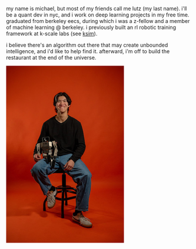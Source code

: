 my name is michael, but most of my friends call me lutz (my last name). i'll be
a quant dev in nyc, and i work on deep learning projects in my free time.
graduated from berkeley eecs, during which i was a z-fellow and a member of
machine learning @ berkeley. i previously built an rl robotic training framework
at k-scale labs (see [ksim](https://github.com/kscalelabs/ksim)).

i believe there's an algorithm out there that may create unbounded intelligence,
and i'd like to help find it. afterward, i'm off to build the restaurant at the
end of the universe.

![a photo of me](./assets/me.jpg)